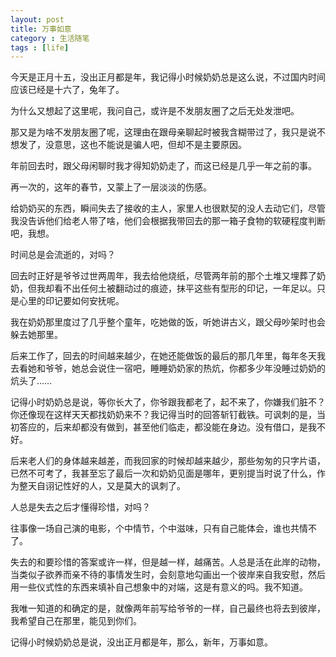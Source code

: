 ```yaml
---
layout: post
title: 万事如意
category : 生活随笔
tags : [life]
---
```


今天是正月十五，没出正月都是年，我记得小时候奶奶总是这么说，不过国内时间应该已经是十六了，兔年了。

为什么又想起了这里呢，我问自己，或许是不发朋友圈了之后无处发泄吧。

那又是为啥不发朋友圈了呢，这理由在跟母亲聊起时被我含糊带过了，我只是说不想发了，没意思，这也不能说是骗人吧，但却不是主要原因。

年前回去时，跟父母闲聊时我才得知奶奶走了，而这已经是几乎一年之前的事。

再一次的，这年的春节，又蒙上了一层淡淡的伤感。

给奶奶买的东西，瞬间失去了接收的主人，家里人也很默契的没人去动它们，尽管我没告诉他们给老人带了啥，他们会根据我带回去的那一箱子食物的软硬程度判断吧，我想。

时间总是会流逝的，对吗？

回去时正好是爷爷过世两周年，我去给他烧纸，尽管两年前的那个土堆又埋葬了奶奶，但我却看不出任何土被翻动过的痕迹，抹平这些有型形的印记，一年足以。只是心里的印记要如何安抚呢。

我在奶奶那里度过了几乎整个童年，吃她做的饭，听她讲古义，跟父母吵架时也会躲去她那里。

后来工作了，回去的时间越来越少，在她还能做饭的最后的那几年里，每年冬天我去看她和爷爷，她总会说住一宿吧，睡睡奶奶家的热炕，你都多少年没睡过奶奶的炕头了……

记得小时奶奶总是说，等你长大了，你爷跟我都老了，起不来了，你嫌我们脏不？你还像现在这样天天都找奶奶来不？我记得当时的回答斩钉截铁。可讽刺的是，当初答应的，后来却都没有做到，甚至他们临走，都没能在身边。没有借口，是我不好。

后来老人们的身体越来越差，而我回家的时候却越来越少，那些匆匆的只字片语，已然不可考了，我甚至忘了最后一次和奶奶见面是哪年，更别提当时说了什么，作为整天自诩记性好的人，又是莫大的讽刺了。

人总是失去之后才懂得珍惜，对吗？

往事像一场自己演的电影，个中情节，个中滋味，只有自己能体会，谁也共情不了。

失去的和要珍惜的答案或许一样，但是越一样，越痛苦。人总是活在此岸的动物，当类似子欲养而亲不待的事情发生时，会刻意地勾画出一个彼岸来自我安慰，然后用一些仪式性的东西来填补自己想象中的对端，这是有意义的吗。我不知道。

我唯一知道的和确定的是，就像两年前写给爷爷的一样，自己最终也将去到彼岸，我希望自己在那里，能见到你们。

记得小时候奶奶总是说，没出正月都是年，那么，新年，万事如意。
